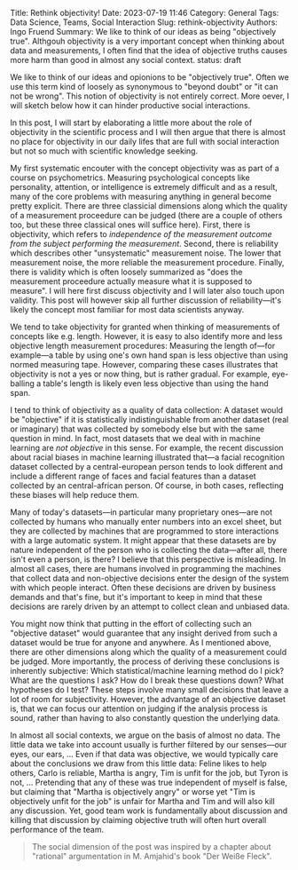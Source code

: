 Title: Rethink objectivity!
Date: 2023-07-19 11:46
Category: General 
Tags: Data Science, Teams, Social Interaction
Slug: rethink-objectivity
Authors: Ingo Fruend
Summary: We like to think of our ideas as being "objectively true". Althgouh objectivity is a very important concept when thinking about data and measurements, I often find that the idea of objective truths causes more harm than good in almost any social context.
status: draft

We like to think of our ideas and opionions to be "objectively true". Often we use this term kind of loosely as synonymous to "beyond doubt" or "it can not be wrong". This notion of objectivity is not entirely correct. More oever, I will sketch below how it can hinder productive social interactions.

In this post, I will start by elaborating a little more about the role of objectivity in the scientific process and I will then argue that there is almost no place for objectivity in our daily lifes that are full with social interaction but not so much with scientific knowledge seeking.

My first systematic encouter with the concept objectivity was as part of a course on psychometrics.
Measuring psychological concepts like personality, attention, or intelligence is extremely difficult and as a result, many of the core problems with measuring anything in general become pretty explicit.
There are three classicial dimensions along which the quality of a measurement proceedure can be judged (there are a couple of others too, but these three classical ones will suffice here). First, there is objectivity, which refers to *independence of the measurement outcome from the subject performing the measurement*. Second, there is reliability which describes other "unsystematic" measurement noise. The lower that measurement noise, the more reliable the measurement procedure. Finally, there is validity which is often loosely summarized as "does the measurement proceedure actually measure what it is supposed to measure". I will here first discuss objectivity and I will later also touch upon validity. This post will however skip all further discussion of reliability&mdash;it's likely the concept most familiar for most data scientists anyway.

We tend to take objectivity for granted when thinking of measurements of concepts like e.g. length. However, it is easy to also identify more and less objective length measurement procedures: Measuring the length of&mdash;for example&mdash;a table by using one's own hand span is less objective than using normed measuring tape. However, comparing these cases illustrates that objectivity is not a yes or now thing, but is rather gradual. For example, eye-balling a table's length is likely even less objective than using the hand span.

I tend to think of objectivity as a quality of data collection: A dataset would be "objective" if it is statistically indistinguishable from another dataset (real or imaginary) that was collected by somebody else but with the same question in mind.
In fact, most datasets that we deal with in machine learning are *not objective* in this sense.
For example, the recent discussion about racial biases in machine learning illustrated that&mdash;a facial recognition dataset collected by a central-european person tends to look different and include a different range of faces and facial features than a dataset collected by an central-african person.
Of course, in both cases, reflecting these biases will help reduce them.

Many of today's datasets&mdash;in particular many proprietary ones&mdash;are not collected by humans who manually enter numbers into an excel sheet, but they are collected by machines that are programmed to store interactions with a large automatic system. It might appear that these datasets are by nature independent of the person who is collecting the data&mdash;after all, there isn't even a person, is there?
I believe that this perspective is misleading.
In almost all cases, there are humans involved in programming the machines that collect data and non-objective decisions enter the design of the system with which people interact.
Often these decisions are driven by business demands and that's fine, but it's important to keep in mind that these decisions are rarely driven by an attempt to collect clean and unbiased data.

You might now think that putting in the effort of collecting such an "objective dataset" would guarantee that any insight derived from such a dataset would be true for anyone and anywhere.
As I mentioned above, there are other dimensions along which the quality of a measurement could be judged.
More importantly, the process of deriving these conclusions is inherently subjective: Which statistical/machine learning method do I pick? What are the questions I ask? How do I break these questions down? What hypotheses do I test? These steps involve many small decisions that leave a lot of room for subjectivity.
However, the advantage of an objective dataset is, that we can focus our attention on judging if the analysis process is sound, rather than having to also constantly question the underlying data.

In almost all social contexts, we argue on the basis of almost no data.
The little data we take into account usually is further filtered by our senses&mdash;our eyes, our ears, …
Even if that data was objective, we would typically care about the conclusions we draw from this little data: Feline likes to help others, Carlo is reliable, Martha is angry, Tim is unfit for the job, but Tyron is not, …
Pretending that any of these was true independent of myself is false, but claiming that "Martha is objectively angry" or worse yet "Tim is objectively unfit for the job" is unfair for Martha and Tim and will also kill any discussion.
Yet, good team work is fundamentally about discussion and killing that discussion by claiming objective truth will often hurt overall performance of the team.

> The social dimension of the post was inspired by a chapter about "rational" argumentation in M. Amjahid's book "Der Weiße Fleck".
